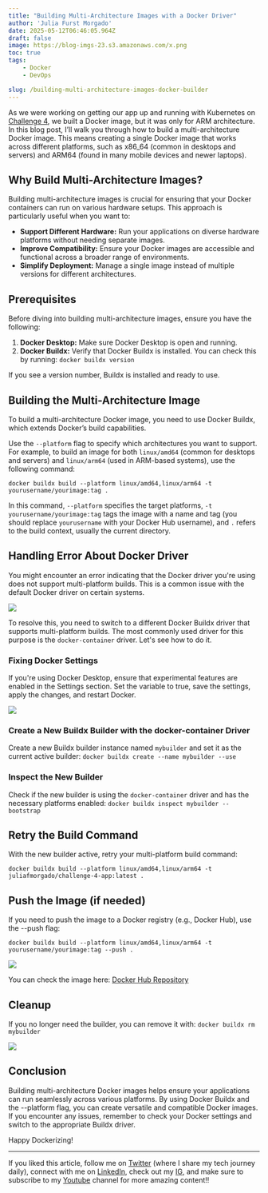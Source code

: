 ```yaml
---
title: "Building Multi-Architecture Images with a Docker Driver"
author: 'Julia Furst Morgado'
date: 2025-05-12T06:46:05.964Z
draft: false
image: https://blog-imgs-23.s3.amazonaws.com/x.png
toc: true
tags: 
    - Docker
    - DevOps

slug: /building-multi-architecture-images-docker-builder
---
```


As we were working on getting our app up and running with Kubernetes on [Challenge 4](https://www.juliafmorgado.com/posts/challenge-4-getting-your-app-to-kubernetes-with-kind/#step-4-push-docker-images-to-a-registry), we built a Docker image, but it was only for ARM architecture. In this blog post, I’ll walk you through how to build a multi-architecture Docker image. This means creating a single Docker image that works across different platforms, such as x86_64 (common in desktops and servers) and ARM64 (found in many mobile devices and newer laptops).

## Why Build Multi-Architecture Images?

Building multi-architecture images is crucial for ensuring that your Docker containers can run on various hardware setups. This approach is particularly useful when you want to:

- **Support Different Hardware:** Run your applications on diverse hardware platforms without needing separate images.
- **Improve Compatibility:** Ensure your Docker images are accessible and functional across a broader range of environments.
- **Simplify Deployment:** Manage a single image instead of multiple versions for different architectures.

## Prerequisites

Before diving into building multi-architecture images, ensure you have the following:

1. **Docker Desktop:** Make sure Docker Desktop is open and running.
2. **Docker Buildx:** Verify that Docker Buildx is installed. You can check this by running: `docker buildx version`
   
If you see a version number, Buildx is installed and ready to use.

## Building the Multi-Architecture Image

To build a multi-architecture Docker image, you need to use Docker Buildx, which extends Docker’s build capabilities.

Use the `--platform` flag to specify which architectures you want to support. For example, to build an image for both `linux/amd64` (common for desktops and servers) and `linux/arm64` (used in ARM-based systems), use the following command:

```
docker buildx build --platform linux/amd64,linux/arm64 -t yourusername/yourimage:tag .
```

In this command, `--platform` specifies the target platforms, `-t yourusername/yourimage:tag` tags the image with a name and tag (you should replace `yourusername` with your Docker Hub username), and `.` refers to the build context, usually the current directory.


## Handling Error About Docker Driver
You might encounter an error indicating that the Docker driver you're using does not support multi-platform builds. This is a common issue with the default Docker driver on certain systems.

![](https://blog-imgs-23.s3.amazonaws.com/docker-multi-arch-error.png)

To resolve this, you need to switch to a different Docker Buildx driver that supports multi-platform builds. The most commonly used driver for this purpose is the `docker-container` driver. Let's see how to do it.

### Fixing Docker Settings
If you're using Docker Desktop, ensure that experimental features are enabled in the Settings section. Set the variable to true, save the settings, apply the changes, and restart Docker.

![](https://blog-imgs-23.s3.amazonaws.com/docker-experimental-feat.png)

### Create a New Buildx Builder with the docker-container Driver
Create a new Buildx builder instance named `mybuilder` and set it as the current active builder: `docker buildx create --name mybuilder --use`

### Inspect the New Builder
Check if the new builder is using the `docker-container` driver and has the necessary platforms enabled: `docker buildx inspect mybuilder --bootstrap`

## Retry the Build Command
With the new builder active, retry your multi-platform build command:

```
docker buildx build --platform linux/amd64,linux/arm64 -t juliafmorgado/challenge-4-app:latest .
```

## Push the Image (if needed)
If you need to push the image to a Docker registry (e.g., Docker Hub), use the --push flag:

```
docker buildx build --platform linux/amd64,linux/arm64 -t yourusername/yourimage:tag --push .
```

![](https://blog-imgs-23.s3.amazonaws.com/docker-multi-arch-app.png)

You can check the image here: [Docker Hub Repository](https://hub.docker.com/repository/docker/juliafmorgado/challenge-4-app/general)

## Cleanup
If you no longer need the builder, you can remove it with: `docker buildx rm mybuilder`

![](https://blog-imgs-23.s3.amazonaws.com/docker-builder-mybuilder.png)

## Conclusion
Building multi-architecture Docker images helps ensure your applications can run seamlessly across various platforms. By using Docker Buildx and the --platform flag, you can create versatile and compatible Docker images. If you encounter any issues, remember to check your Docker settings and switch to the appropriate Buildx driver.

Happy Dockerizing!

***

If you liked this article, follow me on [Twitter](https://twitter.com/juliafmorgado) (where I share my tech journey daily), connect with me on [LinkedIn](https://www.linkedin.com/in/juliafmorgado/), check out my [IG](https://www.instagram.com/juliafmorgado/), and make sure to subscribe to my [Youtube](https://www.youtube.com/c/JuliaFMorgado) channel for more amazing content!!

